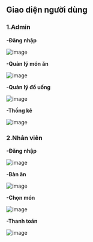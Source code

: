 ## Giao diện người dùng 

### 1.Admin

**-Đăng nhập**


![image](https://github.com/user-attachments/assets/6a35224e-5b26-48f7-b766-ddef51540cb4)

**-Quản lý món ăn**

![image](https://github.com/user-attachments/assets/8634d222-653d-49ab-911f-4f9de12a9a5d)

**-Quản lý đồ uống**

![image](https://github.com/user-attachments/assets/587f6a68-3c66-4c45-a3d5-60230f916eb3)

**-Thống kê** 

![image](https://github.com/user-attachments/assets/2067eb30-0587-4d78-bbfe-78c8ecfa055f)

### 2.Nhân viên
**-Đăng nhập**


![image](https://github.com/user-attachments/assets/ce4494b4-cb94-4b6f-8825-780933f5ffa9)


**-Bàn ăn**

![image](https://github.com/user-attachments/assets/f8e0c93e-2a31-44df-8047-6aebf0963681)

**-Chọn món**

![image](https://github.com/user-attachments/assets/c87d5e10-07e4-4dbb-81f2-5103109cdd1e)

**-Thanh toán**

![image](https://github.com/user-attachments/assets/e7618b81-9c1e-41d7-912e-81f4a9fee23d)



